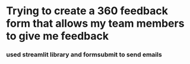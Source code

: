 # Trying to create a 360 feedback form that allows my team members to give me feedback

### used streamlit library and formsubmit to send emails
